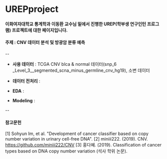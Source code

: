 # UREPproject
#### 이화여자대학교 통계학과 이동환 교수님 밑에서 진행한 UREP(학부생 연구인턴 프로그램) 프로젝트에 대한 페이지입니다.
#### 주제 : CNV 데이터 분석 및 방광암 분류 예측

--
- **사용 데이터** : TCGA CNV blca & normal 데이터(snp_6 _Level_3__segmented_scna_minus_germline_cnv_hg19), 소변 데이터

- **데이터 전처리** :

- **EDA** :

- **Modeling** :

--
#### 참고문헌
[1] Sohyun Im, et al. "Development of cancer classifier based on copy number variation in urinary cell-free DNA".
[2] miniii222. (2019). CNV. https://github.com/miniii222/CNV
[3] 홍다혜. (2019). Classification of cancer types based on DNA copy number variation (석사 학위 논문). 


